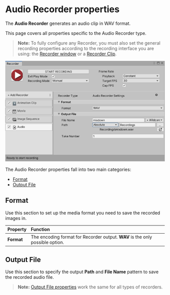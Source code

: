 # Audio Recorder properties

The **Audio Recorder** generates an audio clip in WAV format.

This page covers all properties specific to the Audio Recorder type.

> **Note:** To fully configure any Recorder, you must also set the general recording properties according to the recording interface you are using: the [Recorder window](RecorderWindowRecordingProperties.md) or a [Recorder Clip](RecordingTimelineTrack.md#recorder-clip-properties).

![](Images/RecorderAudio.png)

The Audio Recorder properties fall into two main categories:
* [Format](#format)
* [Output File](#output-file)

## Format

Use this section to set up the media format you need to save the recorded images in.

|Property|Function|
|:---|:---|
| **Format** | The encoding format for Recorder output. **WAV** is the only possible option. |

## Output File

Use this section to specify the output **Path** and **File Name** pattern to save the recorded audio file.

> **Note:** [Output File properties](OutputFileProperties.md) work the same for all types of recorders.
